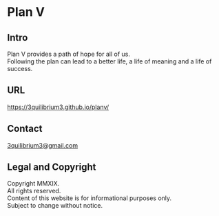 # Plan V

## Intro
Plan V provides a path of hope for all of us.<br>
Following the plan can lead to a better life, a life of meaning and a life of success.

## URL
https://3quilibrium3.github.io/planv/

## Contact
3quilibrium3@gmail.com

## Legal and Copyright
Copyright MMXIX.<br>
All rights reserved.<br>
Content of this website is for informational purposes only.<br>
Subject to change without notice.
